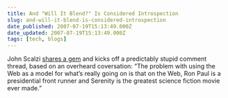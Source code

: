 ```yaml
---
title: And "Will It Blend?" Is Considered Introspection
slug: and-will-it-blend-is-considered-introspection
date_published: 2007-07-19T15:13:49.000Z
date_updated: 2007-07-19T15:13:49.000Z
tags: [tech, blogs]
---
```


John Scalzi [shares a gem](http://www.scalzi.com/whatever/2007/07/10/for_your_conversational_consid.html) and kicks off a predictably stupid comment thread, based on an overheard coversation: “The problem with using the Web as a model for what’s really going on is that on the Web, Ron Paul is a presidential front runner and Serenity is the greatest science fiction movie ever made.”
